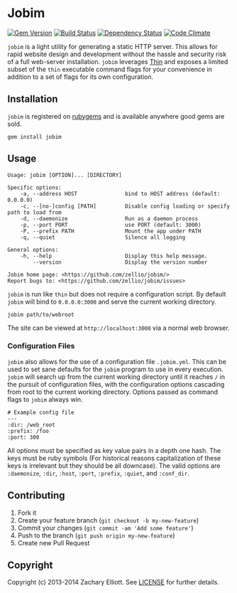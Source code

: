 # Jobim

[![Gem Version](https://badge.fury.io/rb/jobim.png)](http://badge.fury.io/rb/jobim)
[![Build Status](https://secure.travis-ci.org/zellio/jobim.png?branch=master)](http://travis-ci.org/zellio/jobim)
[![Dependency Status](https://gemnasium.com/zellio/jobim.png)](https://gemnasium.com/zellio/jobim)
[![Code Climate](https://codeclimate.com/github/zellio/jobim.png)](https://codeclimate.com/github/zellio/jobim)

`jobim` is a light utility for generating a static HTTP server. This allows
for rapid website design and development without the hassle and security risk
of a full web-server installation. `jobim` leverages
[Thin](//github.com/macournoyer/thin/) and exposes a limited subset of the
`thin` executable command flags for your convenience in addition to a set of
flags for its own configuration.

## Installation

`jobim` is registered on [rubygems](//rubygems.org/gems/jobim) and is
available anywhere good gems are sold.

``` shell
gem install jobim
```

## Usage

```
Usage: jobim [OPTION]... [DIRECTORY]

Specific options:
    -a, --address HOST               bind to HOST address (default: 0.0.0.0)
    -c, --[no-]config [PATH]         Disable config loading or specify path to load from
    -d, --daemonize                  Run as a daemon process
    -p, --port PORT                  use PORT (default: 3000)
    -P, --prefix PATH                Mount the app under PATH
    -q, --quiet                      Silence all logging

General options:
    -h, --help                       Display this help message.
        --version                    Display the version number

Jobim home page: <https://github.com/zellio/jobim/>
Report bugs to: <https://github.com/zellio/jobim/issues>
```

`jobim` is run like `thin` but does not require a configuration script. By
default `jobim` will bind to `0.0.0.0:3000` and serve the current working
directory.

``` shell
jobim path/to/webroot
```

The site can be viewed at `http://localhost:3000` via a normal web browser.

### Configuration Files

`jobim` also allows for the use of a configuration file `.jobim.yml`. This can
be used to set sane defaults for the `jobim` program to use in every
execution. `jobim` will search up from the current working directory until it
reaches `/` in the pursuit of configuration files, with the configuration
options cascading from root to the current working directory. Options passed
as command flags to `jobim` always win.

```
# Example config file
---
:dir: /web_root
:prefix: /foo
:port: 300
```

All options must be specified as key value pairs in a depth one hash. The keys
must be ruby symbols (For historical reasons capitalization of these keys is
irrelevant but they should be all downcase). The valid options are
`:daemonize`, `:dir`, `:host`, `:port`, `:prefix`, `:quiet`, and `:conf_dir`.

## Contributing

1. Fork it
2. Create your feature branch (`git checkout -b my-new-feature`)
3. Commit your changes (`git commit -am 'Add some feature'`)
4. Push to the branch (`git push origin my-new-feature`)
5. Create new Pull Request

## Copyright

Copyright (c) 2013-2014 Zachary Elliott. See [LICENSE](/LICENSE) for further
details.
